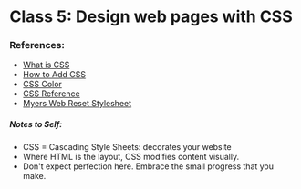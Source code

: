 # Class 5: Design web pages with CSS

### References:

- [What is CSS](https://developer.mozilla.org/en-US/docs/Learn/CSS/First_steps/What_is_CSS)
- [How to Add CSS](https://www.w3schools.com/css/css_howto.asp)
- [CSS Color](https://www.w3schools.com/cssref/pr_text_color.asp)
- [CSS Reference](https://developer.mozilla.org/en-US/docs/Web/CSS/Reference)
- [Myers Web Reset Stylesheet](https://meyerweb.com/eric/tools/css/reset/)


##### Notes to Self:
- CSS = Cascading Style Sheets: decorates your website
- Where HTML is the layout, CSS modifies content visually.
- Don't expect perfection here. Embrace the small progress that you make.
